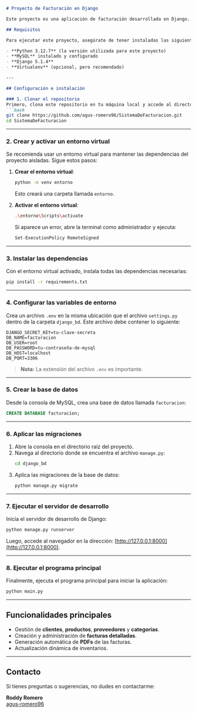 ```markdown
# Proyecto de Facturación en Django

Este proyecto es una aplicación de facturación desarrollada en Django. Permite gestionar clientes, productos, proveedores, categorías, inventario y facturas. Fue desarrollado como parte de un deber universitario.

## Requisitos

Para ejecutar este proyecto, asegúrate de tener instaladas las siguientes herramientas y configuraciones:

- **Python 3.12.7** (la versión utilizada para este proyecto)
- **MySQL** instalado y configurado
- **Django 5.1.4**
- **Virtualenv** (opcional, pero recomendado)

---

## Configuración e instalación

### 1. Clonar el repositorio
Primero, clona este repositorio en tu máquina local y accede al directorio del proyecto:
```bash
git clone https://github.com/agus-romero96/SistemaDeFacturacion.git
cd SistemaDeFacturacion
```

---

### 2. Crear y activar un entorno virtual
Se recomienda usar un entorno virtual para mantener las dependencias del proyecto aisladas. Sigue estos pasos:

1. **Crear el entorno virtual**:
   ```bash
   python -m venv entorno
   ```
   Esto creará una carpeta llamada `entorno`.

2. **Activar el entorno virtual**:
   ```bash
   .\entorno\Scripts\activate
   ```
   Si aparece un error, abre la terminal como administrador y ejecuta:
   ```bash
   Set-ExecutionPolicy RemoteSigned
   ```

---

### 3. Instalar las dependencias
Con el entorno virtual activado, instala todas las dependencias necesarias:
```bash
pip install -r requirements.txt
```

---

### 4. Configurar las variables de entorno
Crea un archivo `.env` en la misma ubicación que el archivo `settings.py` dentro de la carpeta `django_bd`. Este archivo debe contener lo siguiente:

```plaintext
DJANGO_SECRET_KEY=tu-clave-secreta
DB_NAME=facturacion
DB_USER=root
DB_PASSWORD=tu-contraseña-de-mysql
DB_HOST=localhost
DB_PORT=3306
```

> **Nota:** La extensión del archivo `.env` es importante.

---

### 5. Crear la base de datos
Desde la consola de MySQL, crea una base de datos llamada `facturacion`:
```sql
CREATE DATABASE facturacion;
```

---

### 6. Aplicar las migraciones
1. Abre la consola en el directorio raíz del proyecto.
2. Navega al directorio donde se encuentra el archivo `manage.py`:
   ```bash
   cd django_bd
   ```
3. Aplica las migraciones de la base de datos:
   ```bash
   python manage.py migrate
   ```

---

### 7. Ejecutar el servidor de desarrollo
Inicia el servidor de desarrollo de Django:
```bash
python manage.py runserver
```
Luego, accede al navegador en la dirección: [http://127.0.0.1:8000](http://127.0.0.1:8000).

---

### 8. Ejecutar el programa principal
Finalmente, ejecuta el programa principal para iniciar la aplicación:
```bash
python main.py
```

---

## Funcionalidades principales

- Gestión de **clientes**, **productos**, **proveedores** y **categorías**.
- Creación y administración de **facturas detalladas**.
- Generación automática de **PDFs** de las facturas.
- Actualización dinámica de inventarios.

---

## Contacto

Si tienes preguntas o sugerencias, no dudes en contactarme:

**Roddy Romero**  
[agus-romero96](https://github.com/agus-romero96)
```

